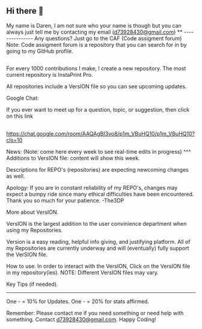 ## Hi there 👋
  My name is Daren,
   I am not sure who
    your name is though
      but you can always
       just tell me by contacting
     my email (d73928430@gmail.com) 
  **
           ---------------
          Any questions? Just go to the CAF
          (Code assigment forum)
          Note: Code assigment forum is a repository 
          that you can search for in by going
          to my GitHub profile.
##


For every 1000 contributions I make, I create a new repository.
The most current repository is InstaPrint Pro.


All repositories include a VersION file so you can see upcoming updates.

Google Chat:

If you ever want to meet up for a question, topic,
or suggestion, then click on this link
##
https://chat.google.com/room/AAQAgBI3vo8/p1m_VBuHQ10/p1m_VBuHQ10?cls=10

News: 
(Note: come here every week to see real-time edits in progress)
^^^
Additions to VersION file:
content will show this week.

Descriptions for REPO's (repositories)
are expecting newcoming changes as well.

Apology: If you are in constant reliability of my REPO's,
changes may expect a bumpy ride since many ethical difficulties 
have been encountered. 
Thank you so much for your patience. -The3DP

More about VersION.

VersION is the largest addition to the user convinience
department when using my Repositories. 

Version is a easy reading, helpful info giving, and
justifying platform. All of my Repositories are currently underway 
and will (eventually) fully support the VerSION file.

How to use: In order to interact with the VersION, Click on 
the VersION file in my repository(ies). 
NOTE: Different VersION files may vary.

Key Tips (if needed).
**********************
One - = 10% for Updates.
One - = 20% for stats affirmed.

Remember: Please contact me if you 
need something or need help with something.
Contact d73928430@gmail.com. Happy Coding!
